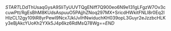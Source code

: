 $START$LDdThUsaqGysA9SliTyUUVTQgENiff7Q900eo6N9e131gLFgzW7Ov3ccuwPtt/RgEsBhM8KUdsAspuuO5PAjjhZNoq297MX+SricdHWkitFNLl8r0Eq2lHlzCL12gy109iR8yrPewI9Ncx7JklJvIHNwiduchKH039opL3Guyr2eJzzbcHLKy3eBjAkcYUoKh2YXk5J4p6kz6RdMsQ78Wg==$END$